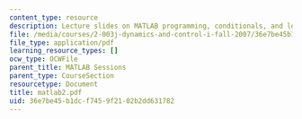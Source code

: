 ```yaml
---
content_type: resource
description: Lecture slides on MATLAB programming, conditionals, and loops.
file: /media/courses/2-003j-dynamics-and-control-i-fall-2007/36e7be45b1dcf7459f2102b2dd631782_matlab2.pdf
file_type: application/pdf
learning_resource_types: []
ocw_type: OCWFile
parent_title: MATLAB Sessions
parent_type: CourseSection
resourcetype: Document
title: matlab2.pdf
uid: 36e7be45-b1dc-f745-9f21-02b2dd631782
---
```

